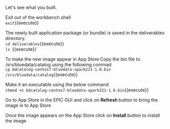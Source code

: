 Let's see what you built.

Exit out of the workbench shell
<br>`exit`{{execute}}

The newly built application package (or bundle) is saved in the deliverables directory.
<br>`cd deliverables`{{execute}}
<br>`ls `{{execute}}
  
To make the new image appear in App Store
Copy the bin file to /srv/bluedata/catalog using the following commad
<br>`cp bdcatalog-centos7-bluedata-spark221-1.0.bin /srv/bluedata/catalog`{{execute}}

Make it an executable using the below command
<br>`chmod +x bdcatalog-centos7-bluedata-spark221-1.0.bin`{{execute}}

Go to App Store in the EPIC GUI and click on <b>Refresh </b>button to bring the image in to App Store

Once the image appears on the App Store click on <b>Install </b> button to install the image
